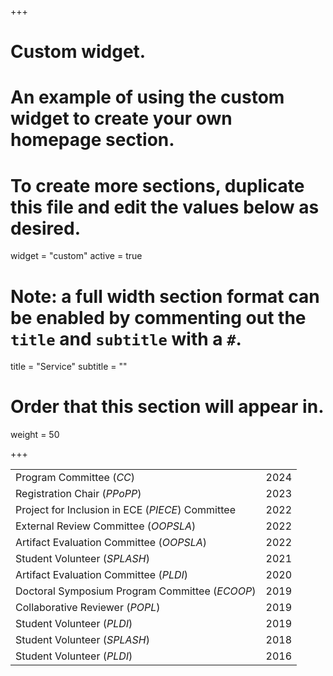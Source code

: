 +++
# Custom widget.
# An example of using the custom widget to create your own homepage section.
# To create more sections, duplicate this file and edit the values below as desired.
widget = "custom"
active = true

# Note: a full width section format can be enabled by commenting out the `title` and `subtitle` with a `#`.
title = "Service"
subtitle = ""

# Order that this section will appear in.
weight = 50 

+++

| | |
|:--|--:|
|Program Committee (_CC_) | 2024 |
|Registration Chair (_PPoPP_) | 2023 |
|Project for Inclusion in ECE (_PIECE_) Committee| 2022 |
|External Review Committee (_OOPSLA_)| 2022 |
|Artifact Evaluation Committee (_OOPSLA_)| 2022 |
|Student Volunteer (_SPLASH_)| 2021 |
|Artifact Evaluation Committee (_PLDI_)| 2020 |
|Doctoral Symposium Program Committee (_ECOOP_) | 2019 |
|Collaborative Reviewer (_POPL_)| 2019 |
|Student Volunteer (_PLDI_)| 2019 |
|Student Volunteer (_SPLASH_)| 2018 |
|Student Volunteer (_PLDI_)| 2016 |
